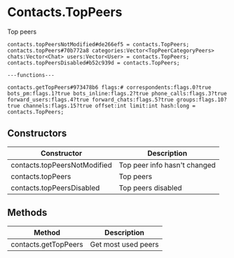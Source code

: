 # Contacts.TopPeers
Top peers

```
contacts.topPeersNotModified#de266ef5 = contacts.TopPeers;
contacts.topPeers#70b772a8 categories:Vector<TopPeerCategoryPeers> chats:Vector<Chat> users:Vector<User> = contacts.TopPeers;
contacts.topPeersDisabled#b52c939d = contacts.TopPeers;

---functions---

contacts.getTopPeers#973478b6 flags:# correspondents:flags.0?true bots_pm:flags.1?true bots_inline:flags.2?true phone_calls:flags.3?true forward_users:flags.4?true forward_chats:flags.5?true groups:flags.10?true channels:flags.15?true offset:int limit:int hash:long = contacts.TopPeers;
```

## Constructors
| Constructor | Description |
| ---- | ----------- |
| contacts.topPeersNotModified | Top peer info hasn't changed |
| contacts.topPeers | Top peers |
| contacts.topPeersDisabled | Top peers disabled |


## Methods
| Method | Description |
| ---- | ----------- |
| contacts.getTopPeers | Get most used peers |


